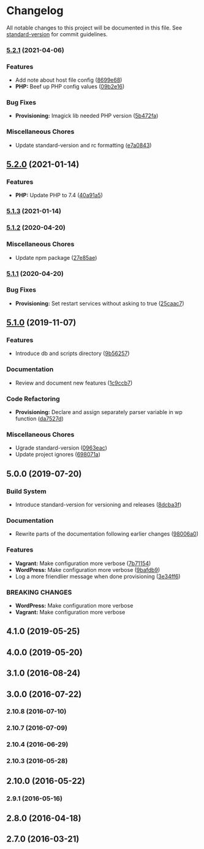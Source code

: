 # Changelog

All notable changes to this project will be documented in this file. See [standard-version](https://github.com/conventional-changelog/standard-version) for commit guidelines.

### [5.2.1](https://github.com/apleasantview/wp-scratch-box/compare/v5.2.0...v5.2.1) (2021-04-06)


### Features

* Add note about host file config ([8699e68](https://github.com/apleasantview/wp-scratch-box/commit/8699e68ff821471772110bbcff11ceb1bb660dd5))
* **PHP:** Beef up PHP config values ([09b2e16](https://github.com/apleasantview/wp-scratch-box/commit/09b2e16cd1457cc66833a83641c9a3d68c4c52b0))


### Bug Fixes

* **Provisioning:** Imagick lib needed PHP version ([5b472fa](https://github.com/apleasantview/wp-scratch-box/commit/5b472fa912d01b6158169014382f4f6c2757bfdf))


### Miscellaneous Chores

* Update standard-version and rc formatting ([e7a0843](https://github.com/apleasantview/wp-scratch-box/commit/e7a0843b5fb613b9cadf794650c1ccd3836ac8e7))

## [5.2.0](https://github.com/apleasantview/wp-scratch-box/compare/v5.1.3...v5.2.0) (2021-01-14)


### Features

* **PHP:** Update PHP to 7.4 ([40a91a5](https://github.com/apleasantview/wp-scratch-box/commit/40a91a50b05beca17d34e1e4064e357e0fb1e38a))

### [5.1.3](https://github.com/apleasantview/wp-scratch-box/compare/v5.1.2...v5.1.3) (2021-01-14)

### [5.1.2](https://github.com/apleasantview/wp-scratch-box/compare/v5.1.1...v5.1.2) (2020-04-20)


### Miscellaneous Chores

* Update npm package ([27e85ae](https://github.com/apleasantview/wp-scratch-box/commit/27e85ae83daed3d64834d988fd203e3efea09ca9))

### [5.1.1](https://github.com/apleasantview/wp-scratch-box/compare/v5.1.0...v5.1.1) (2020-04-20)


### Bug Fixes

* **Provisioning:** Set restart services without asking to true ([25caac7](https://github.com/apleasantview/wp-scratch-box/commit/25caac7eec981eb013fbfc4671302e9084a9f79b))

## [5.1.0](https://github.com/apleasantview/wp-scratch-box/compare/v5.0.0...v5.1.0) (2019-11-07)


### Features

* Introduce db and scripts directory ([9b56257](https://github.com/apleasantview/wp-scratch-box/commit/9b56257802f4032215043817baa01aef923a5faf))


### Documentation

* Review and document new features ([1c9ccb7](https://github.com/apleasantview/wp-scratch-box/commit/1c9ccb7050bd02aeff6f32874b5c01d8199df99c))


### Code Refactoring

* **Provisioning:** Declare and assign separately parser variable in wp function ([da7527d](https://github.com/apleasantview/wp-scratch-box/commit/da7527d73474733849ccd08297aee1afa27b63f4))


### Miscellaneous Chores

* Ugrade standard-version ([0963eac](https://github.com/apleasantview/wp-scratch-box/commit/0963eac988f80c1f015783fbf8d2ef10ee89d979))
* Update project ignores ([698071a](https://github.com/apleasantview/wp-scratch-box/commit/698071a51d2fbf645c1f22f34dc3b9d3b81b312c))

## 5.0.0 (2019-07-20)


### Build System

* Introduce standard-version for versioning and releases ([8dcba3f](https://github.com/apleasantview/wp-scratch-box/commit/8dcba3f))


### Documentation

* Rewrite parts of the documentation following earlier changes ([98006a0](https://github.com/apleasantview/wp-scratch-box/commit/98006a0))


### Features

* **Vagrant:** Make configuration more verbose ([7b71154](https://github.com/apleasantview/wp-scratch-box/commit/7b71154))
* **WordPress:** Make configuration more verbose ([9bafdb9](https://github.com/apleasantview/wp-scratch-box/commit/9bafdb9))
* Log a more friendlier message when done provisioning ([3e34ff6](https://github.com/apleasantview/wp-scratch-box/commit/3e34ff6))


### BREAKING CHANGES

* **WordPress:** Make configuration more verbose
* **Vagrant:** Make configuration more verbose



## 4.1.0 (2019-05-25)



## 4.0.0 (2019-05-20)



## 3.1.0 (2016-08-24)



## 3.0.0 (2016-07-22)



### 2.10.8 (2016-07-10)



### 2.10.7 (2016-07-09)



### 2.10.4 (2016-06-29)



### 2.10.3 (2016-05-28)



## 2.10.0 (2016-05-22)



### 2.9.1 (2016-05-16)



## 2.8.0 (2016-04-18)



## 2.7.0 (2016-03-21)
